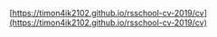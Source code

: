 [https://timon4ik2102.github.io/rsschool-cv-2019/cv](https://timon4ik2102.github.io/rsschool-cv-2019/cv)